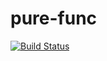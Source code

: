 # pure-func

[![Build Status](https://travis-ci.org/sqlwwx/pure-func.svg?branch=master)](https://travis-ci.org/sqlwwx/pure-func)
